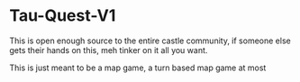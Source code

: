 # Tau-Quest-V1

This is open enough source to the entire castle community, if someone else gets their hands on this, meh tinker on it all you want.

This is just meant to be a map game, a turn based map game at most
